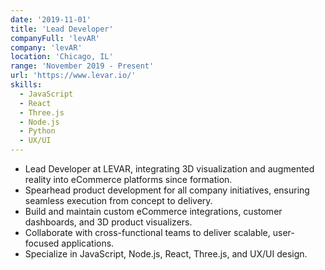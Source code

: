 ```yaml
---
date: '2019-11-01'
title: 'Lead Developer'
companyFull: 'levAR'
company: 'levAR'
location: 'Chicago, IL'
range: 'November 2019 - Present'
url: 'https://www.levar.io/'
skills:
  - JavaScript
  - React
  - Three.js
  - Node.js
  - Python
  - UX/UI
---
```


- Lead Developer at LEVAR, integrating 3D visualization and augmented reality into eCommerce platforms since formation.
- Spearhead product development for all company initiatives, ensuring seamless execution from concept to delivery.
- Build and maintain custom eCommerce integrations, customer dashboards, and 3D product visualizers.
- Collaborate with cross-functional teams to deliver scalable, user-focused applications.
- Specialize in JavaScript, Node.js, React, Three.js, and UX/UI design.





